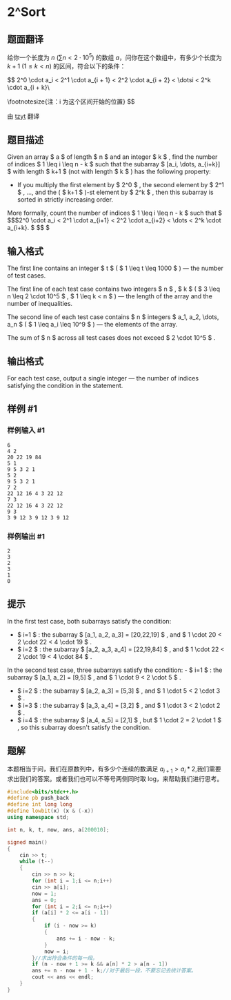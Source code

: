# 2^Sort

## 题面翻译

给你一个长度为 $n \ (\sum n < 2\cdot 10^5)$ 的数组 $a$，问你在这个数组中，有多少个长度为 $k + 1 \ (1\le k < n)$ 的区间，符合以下的条件：

$$
2^0 \cdot a_i < 2^1 \cdot a_{i + 1} < 2^2 \cdot a_{i + 2} < \dotsi < 2^k \cdot a_{i + k}\\

\footnotesize{注：i 为这个区间开始的位置}
$$

由 [tzyt](https://www.luogu.com.cn/user/394488) 翻译

## 题目描述

Given an array $ a $ of length $ n $ and an integer $ k $ , find the number of indices $ 1 \leq i \leq n - k $ such that the subarray $ [a_i, \dots, a_{i+k}] $ with length $ k+1 $ (not with length $ k $ ) has the following property:

- If you multiply the first element by $ 2^0 $ , the second element by $ 2^1 $ , ..., and the ( $ k+1 $ )-st element by $ 2^k $ , then this subarray is sorted in strictly increasing order.

 More formally, count the number of indices $ 1 \leq i \leq n - k $ such that $ $$$2^0 \cdot a_i < 2^1 \cdot a_{i+1} < 2^2 \cdot a_{i+2} < \dots < 2^k \cdot a_{i+k}. $ $$ $

## 输入格式

The first line contains an integer $ t $ ( $ 1 \leq t \leq 1000 $ ) — the number of test cases.

The first line of each test case contains two integers $ n $ , $ k $ ( $ 3 \leq n \leq 2 \cdot 10^5 $ , $ 1 \leq k < n $ ) — the length of the array and the number of inequalities.

The second line of each test case contains $ n $ integers $ a_1, a_2, \dots, a_n $ ( $ 1 \leq a_i \leq 10^9 $ ) — the elements of the array.

The sum of $ n $ across all test cases does not exceed $ 2 \cdot 10^5 $ .

## 输出格式

For each test case, output a single integer — the number of indices satisfying the condition in the statement.

## 样例 #1

### 样例输入 #1

```
6
4 2
20 22 19 84
5 1
9 5 3 2 1
5 2
9 5 3 2 1
7 2
22 12 16 4 3 22 12
7 3
22 12 16 4 3 22 12
9 3
3 9 12 3 9 12 3 9 12
```

### 样例输出 #1

```
2
3
2
3
1
0
```

## 提示

In the first test case, both subarrays satisfy the condition:

- $ i=1 $ : the subarray $ [a_1, a_2, a_3] = [20,22,19] $ , and $ 1 \cdot 20 < 2 \cdot 22 < 4 \cdot 19 $ .
- $ i=2 $ : the subarray $ [a_2, a_3, a_4] = [22,19,84] $ , and $ 1 \cdot 22 < 2 \cdot 19 < 4 \cdot 84 $ .

 In the second test case, three subarrays satisfy the condition: - $ i=1 $ : the subarray $ [a_1, a_2] = [9,5] $ , and $ 1 \cdot 9 < 2 \cdot 5 $ .
- $ i=2 $ : the subarray $ [a_2, a_3] = [5,3] $ , and $ 1 \cdot 5 < 2 \cdot 3 $ .
- $ i=3 $ : the subarray $ [a_3, a_4] = [3,2] $ , and $ 1 \cdot 3 < 2 \cdot 2 $ .
- $ i=4 $ : the subarray $ [a_4, a_5] = [2,1] $ , but $ 1 \cdot 2 = 2 \cdot 1 $ , so this subarray doesn't satisfy the condition.

## 题解
本题相当于问，我们在原数列中，有多少个连续的数满足 $a_{i+1}>a_{i}*2$,我们需要求出我们的答案。或者我们也可以不等号两侧同时取 log，来帮助我们进行思考。

```cpp
#include<bits/stdc++.h>
#define pb push_back
#define int long long
#define lowbit(x) (x & (-x))
using namespace std;

int n, k, t, now, ans, a[200010];

signed main()
{
	cin >> t;
	while (t--)
	{
		cin >> n >> k;
		for (int i = 1;i <= n;i++)
		cin >> a[i];
		now = 1;
		ans = 0;
		for (int i = 2;i <= n;i++)
		if (a[i] * 2 <= a[i - 1])
		{
			if (i - now >= k)
			{
				ans += i - now - k;
			}
			now = i;
		}//求出符合条件的每一段。
		if (n - now + 1 >= k && a[n] * 2 > a[n - 1])
		ans += n - now + 1 - k;//对于最后一段，不要忘记去统计答案。
		cout << ans << endl;
	}
}
```